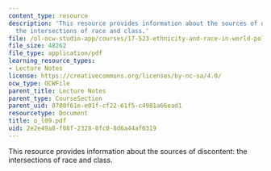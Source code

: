 ```yaml
---
content_type: resource
description: 'This resource provides information about the sources of discontent:
  the intersections of race and class.'
file: /ol-ocw-studio-app/courses/17-523-ethnicity-and-race-in-world-politics-fall-2005/2e2e49a8f08f23288fc08d6a44af6319_o_l09.pdf
file_size: 48262
file_type: application/pdf
learning_resource_types:
- Lecture Notes
license: https://creativecommons.org/licenses/by-nc-sa/4.0/
ocw_type: OCWFile
parent_title: Lecture Notes
parent_type: CourseSection
parent_uid: 8780f61e-e01f-cf22-61f5-c4981a66ead1
resourcetype: Document
title: o_l09.pdf
uid: 2e2e49a8-f08f-2328-8fc0-8d6a44af6319
---
```

This resource provides information about the sources of discontent: the intersections of race and class.